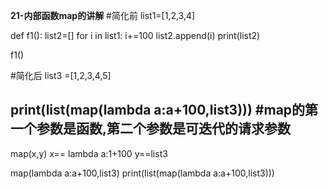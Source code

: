 **21-内部函数map的讲解**
#简化前
list1=[1,2,3,4]

def f1():
	list2=[]
	for i in list1:
		i+=100
		list2.append(i)
	print(list2)

f1()

#简化后
list3 =[1,2,3,4,5]

print(list(map(lambda a:a+100,list3))) #map的第一个参数是函数,第二个参数是可迭代的请求参数
--------------------------------------------------------------------------------------

map(x,y)
x== lambda a:1+100
y==list3

map(lambda a:a+100,list3)
print(list(map(lambda a:a+100,list3)))